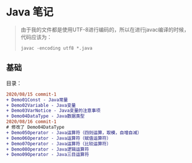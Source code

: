 # Java 笔记

> 由于我的文件都是使用UTF-8进行编码的，所以在进行javac编译的时候，代码应该为：
>
> ``` CMD
> javac -encoding utf8 *.java
> ```
>
> 

## 基础

目录：

``` diff
2020/08/15 commit-1
+ Demo01Const - Java常量
+ Demo02Variable - Java变量
+ Demo03VarNotice - Java变量的注意事项
+ Demo04DataType - Java数据类型
2020/08/16 commit-1
# 修改了 Demo04DataType
+ Demo05Operator - Java运算符（四则运算，取模，自增自减）
+ Demo06Operator - Java运算符（赋值运算符）
+ Demo07Operator - Java运算符（比较运算符）
+ Demo08Operator - Java逻辑运算符
+ Demo09Operator - Java三目运算符
```